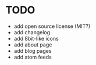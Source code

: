 # TODO
  * add open source license (MIT?)
  * add changelog
  * add 8bit-like icons
  * add about page
  * add blog pages
  * add atom feeds
